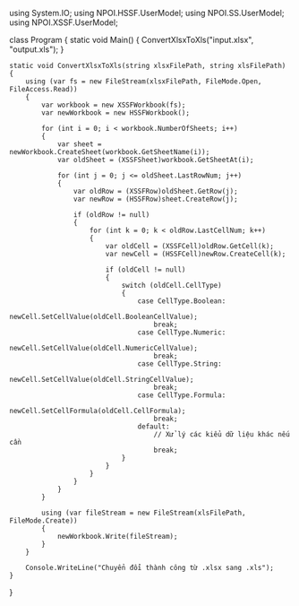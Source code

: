 using System.IO;
using NPOI.HSSF.UserModel;
using NPOI.SS.UserModel;
using NPOI.XSSF.UserModel;

class Program
{
    static void Main()
    {
        ConvertXlsxToXls("input.xlsx", "output.xls");
    }

    static void ConvertXlsxToXls(string xlsxFilePath, string xlsFilePath)
    {
        using (var fs = new FileStream(xlsxFilePath, FileMode.Open, FileAccess.Read))
        {
            var workbook = new XSSFWorkbook(fs);
            var newWorkbook = new HSSFWorkbook();

            for (int i = 0; i < workbook.NumberOfSheets; i++)
            {
                var sheet = newWorkbook.CreateSheet(workbook.GetSheetName(i));
                var oldSheet = (XSSFSheet)workbook.GetSheetAt(i);

                for (int j = 0; j <= oldSheet.LastRowNum; j++)
                {
                    var oldRow = (XSSFRow)oldSheet.GetRow(j);
                    var newRow = (HSSFRow)sheet.CreateRow(j);

                    if (oldRow != null)
                    {
                        for (int k = 0; k < oldRow.LastCellNum; k++)
                        {
                            var oldCell = (XSSFCell)oldRow.GetCell(k);
                            var newCell = (HSSFCell)newRow.CreateCell(k);

                            if (oldCell != null)
                            {
                                switch (oldCell.CellType)
                                {
                                    case CellType.Boolean:
                                        newCell.SetCellValue(oldCell.BooleanCellValue);
                                        break;
                                    case CellType.Numeric:
                                        newCell.SetCellValue(oldCell.NumericCellValue);
                                        break;
                                    case CellType.String:
                                        newCell.SetCellValue(oldCell.StringCellValue);
                                        break;
                                    case CellType.Formula:
                                        newCell.SetCellFormula(oldCell.CellFormula);
                                        break;
                                    default:
                                        // Xử lý các kiểu dữ liệu khác nếu cần
                                        break;
                                }
                            }
                        }
                    }
                }
            }

            using (var fileStream = new FileStream(xlsFilePath, FileMode.Create))
            {
                newWorkbook.Write(fileStream);
            }
        }

        Console.WriteLine("Chuyển đổi thành công từ .xlsx sang .xls");
    }
}
